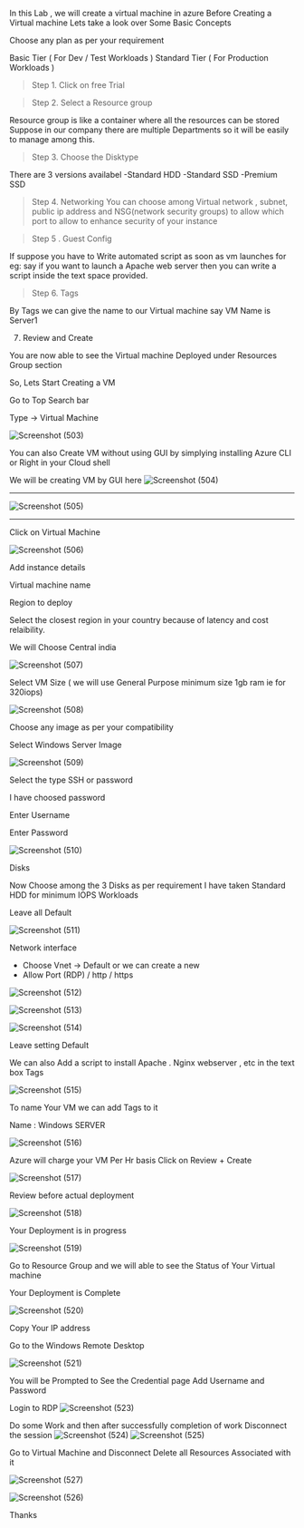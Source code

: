 In this Lab , we will create a virtual machine in azure 
Before Creating a Virtual machine Lets take a look over Some Basic Concepts

Choose any plan as per your requirement

Basic Tier ( For Dev / Test Workloads )
Standard Tier ( For Production Workloads )

> Step 1. Click on free Trial

> Step 2. Select a Resource group 

Resource group is like a container where all the resources can be stored 
Suppose in our company there are multiple Departments so it will be easily to manage among this.

> Step 3. Choose the Disktype

There are 3 versions availabel
-Standard HDD
-Standard SSD
-Premium SSD

> Step 4. Networking
You can choose among Virtual network , subnet, public ip address and NSG(network security groups)
to allow which port to allow to enhance security of your instance

> Step 5 . Guest Config 

If suppose you have to Write automated script as soon as vm launches for eg: say if you want to launch a Apache web server then you can write a script inside the text space provided.

> Step 6. Tags

By Tags we can give the name to our Virtual machine
say VM Name is Server1

7. Review and Create

You are now able to see the Virtual machine Deployed under Resources Group section



So, Lets Start Creating  a VM

Go to Top Search bar 

Type -> Virtual Machine

![Screenshot (503)](https://user-images.githubusercontent.com/38061560/110242989-77f3b800-7f7e-11eb-9416-3404db03124c.png)



You can also Create VM without using GUI by simplying installing Azure CLI or Right in your Cloud shell


We will be creating VM by GUI here
![Screenshot (504)](https://user-images.githubusercontent.com/38061560/110243039-b9846300-7f7e-11eb-9428-5085d576156c.png)


----------------------
![Screenshot (505)](https://user-images.githubusercontent.com/38061560/110243045-c012da80-7f7e-11eb-86bb-4517648ddc68.png)

------------------------

Click on Virtual Machine

![Screenshot (506)](https://user-images.githubusercontent.com/38061560/110243046-c1dc9e00-7f7e-11eb-95e1-26b29fbe9a63.png)

Add instance details

Virtual machine name

Region to deploy

Select the closest region in your country because of latency and cost relaibility.

We will Choose Central india

![Screenshot (507)](https://user-images.githubusercontent.com/38061560/110243052-c86b1580-7f7e-11eb-8966-599f4aad53fb.png)

Select VM Size ( we will use  General Purpose minimum size 1gb ram  ie for 320iops) 

![Screenshot (508)](https://user-images.githubusercontent.com/38061560/110243053-c99c4280-7f7e-11eb-8a6d-1e264f325d52.png)

Choose any image as per your compatibility

Select Windows Server  Image 

![Screenshot (509)](https://user-images.githubusercontent.com/38061560/110243055-cbfe9c80-7f7e-11eb-9714-eb164dc48187.png)

Select the type 
SSH or password

I have choosed password 

Enter Username

Enter Password

![Screenshot (510)](https://user-images.githubusercontent.com/38061560/110243060-cd2fc980-7f7e-11eb-9e66-7ce4c0e6f7fe.png)

Disks

Now Choose among the 3 Disks as per requirement 
I have taken Standard HDD for minimum IOPS Workloads

Leave all Default

![Screenshot (511)](https://user-images.githubusercontent.com/38061560/110243065-d3be4100-7f7e-11eb-84ae-69fdbaa05e58.png)

Network interface

- Choose Vnet -> Default or we can create a new
- Allow Port (RDP) / http / https

![Screenshot (512)](https://user-images.githubusercontent.com/38061560/110243067-d4ef6e00-7f7e-11eb-8c48-af8644ee9e91.png)


![Screenshot (513)](https://user-images.githubusercontent.com/38061560/110243069-d6b93180-7f7e-11eb-801b-acf5782fce51.png)




![Screenshot (514)](https://user-images.githubusercontent.com/38061560/110243070-d882f500-7f7e-11eb-8a3c-f6fd1b771a01.png)


Leave setting Default

We can also Add a script to install Apache . Nginx webserver , etc in the text box
Tags


![Screenshot (515)](https://user-images.githubusercontent.com/38061560/110243073-dae54f00-7f7e-11eb-8758-8e389a12d514.png)


To name Your VM we can add Tags to it

Name : Windows SERVER

![Screenshot (516)](https://user-images.githubusercontent.com/38061560/110243076-dd47a900-7f7e-11eb-84f8-a3761bd078cf.png)

Azure will charge your VM Per Hr basis
Click on Review + Create

![Screenshot (517)](https://user-images.githubusercontent.com/38061560/110243078-de78d600-7f7e-11eb-81ad-750722c46079.png)

Review before actual deployment

![Screenshot (518)](https://user-images.githubusercontent.com/38061560/110243080-e0429980-7f7e-11eb-9fdd-df50b35e90f4.png)

Your Deployment is in progress


![Screenshot (519)](https://user-images.githubusercontent.com/38061560/110243081-e2a4f380-7f7e-11eb-8611-bffe6d34173a.png)


Go to Resource Group and we will able to see the Status of Your Virtual machine

Your Deployment is Complete

![Screenshot (520)](https://user-images.githubusercontent.com/38061560/110243083-e46eb700-7f7e-11eb-9352-46f0a127575a.png)

Copy Your IP address

Go to the Windows Remote Desktop

![Screenshot (521)](https://user-images.githubusercontent.com/38061560/110243086-e6387a80-7f7e-11eb-99cb-6b5773a67caa.png)


You will be Prompted to See the Credential page 
Add Username and Password


Login to RDP 
![Screenshot (523)](https://user-images.githubusercontent.com/38061560/110243096-edf81f00-7f7e-11eb-985b-59eeaf5f1508.png)

Do some Work and then after successfully completion of work Disconnect the session
![Screenshot (524)](https://user-images.githubusercontent.com/38061560/110243100-f18ba600-7f7e-11eb-93ef-2146d5579f3a.png)
![Screenshot (525)](https://user-images.githubusercontent.com/38061560/110243102-f3556980-7f7e-11eb-94ac-8c181e8ddbd3.png)

Go to Virtual Machine and Disconnect  Delete all Resources Associated with it

![Screenshot (527)](https://user-images.githubusercontent.com/38061560/110243036-b8533600-7f7e-11eb-8f06-97de986973d2.png)

![Screenshot (526)](https://user-images.githubusercontent.com/38061560/110243034-b5f0dc00-7f7e-11eb-98c9-c8bdf0708a37.png)

Thanks 



